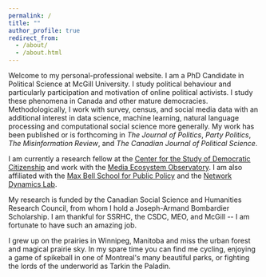 ```yaml
---
permalink: /
title: ""
author_profile: true
redirect_from:
  - /about/
  - /about.html
---
```


Welcome to my personal-professional website. I am a PhD Candidate in Political Science at McGill University. I study political behaviour and particularly participation and motivation of online political activists. I study these phenomena in Canada and other mature democracies. Methodologically, I work with survey, census, and social media data with an additional interest in data science, machine learning, natural language processing and computational social science more generally. My work has been published or is forthcoming in *The Journal of Politics*, *Party Politics*, *The Misinformation Review*, and *The Canadian Journal of Political Science*.

I am currently a research fellow at the [Center for the Study of Democratic Citizenship](https://csdc-cecd.ca/) and work with the [Media Ecosystem Observatory](https://www.mediaecosystemobservatory.com/). I am also affiliated with the [Max Bell School for Public Policy](https://www.mcgill.ca/maxbellschool/) and the [Network Dynamics Lab](http://networkdynamics.org/).

My research is funded by the Canadian Social Science and Humanities Research Council, from whom I hold a Joseph-Armand Bombardier Scholarship. I am thankful for SSRHC, the CSDC, MEO, and McGill -- I am fortunate to have such an amazing job.

I grew up on the prairies in Winnipeg, Manitoba and miss the urban forest and magical prairie sky. In my spare time you can find me cycling, enjoying a game of spikeball in one of Montreal's many beautiful parks, or fighting the lords of the underworld as Tarkin the Paladin.
